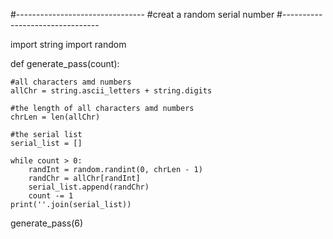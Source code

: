 
#--------------------------------
#creat a random serial number 
#--------------------------------


import string
import random


def generate_pass(count):

    #all characters amd numbers
    allChr = string.ascii_letters + string.digits

    #the length of all characters amd numbers
    chrLen = len(allChr)

    #the serial list
    serial_list = []

    while count > 0:
        randInt = random.randint(0, chrLen - 1)
        randChr = allChr[randInt]
        serial_list.append(randChr)
        count -= 1
    print(''.join(serial_list))
        
generate_pass(6)
